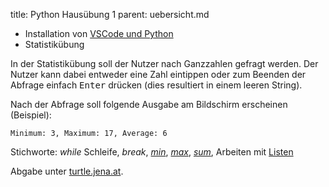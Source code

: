 title: Python Hausübung 1
parent: uebersicht.md

* Installation von [VSCode und Python]({filename}installation.md)
* Statistikübung

In der Statistikübung soll der Nutzer nach Ganzzahlen gefragt werden. Der Nutzer
kann dabei entweder eine Zahl eintippen oder zum Beenden der Abfrage einfach
<kbd>Enter</kbd> drücken (dies resultiert in einem leeren String).

Nach der Abfrage soll folgende Ausgabe am Bildschirm erscheinen (Beispiel):

<code>Minimum: 3, Maximum: 17, Average: 6</code>

Stichworte: *while* Schleife, *break*, [*min*](https://docs.python.org/3/library/functions.html#min), [*max*](https://docs.python.org/3/library/functions.html#max), [*sum*](https://docs.python.org/3/library/functions.html#sum), Arbeiten mit [Listen](https://www.python-kurs.eu/python3_listen.php)

Abgabe unter [turtle.jena.at](https://turtle.jena.at/s/kEreC5sxGKqERXK).